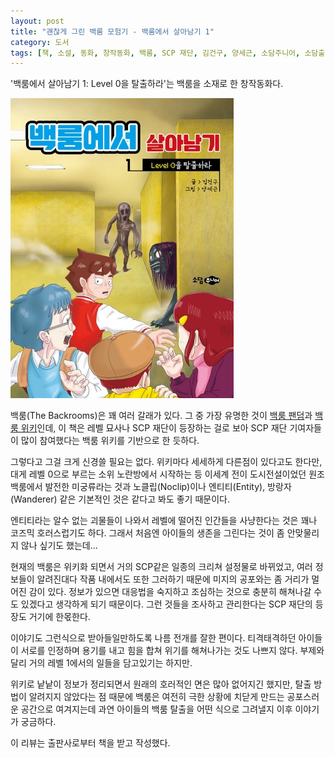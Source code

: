 ```yaml
---
layout: post
title: "괜찮게 그린 백룸 모험기 - 백룸에서 살아남기 1"
category: 도서
tags: [책, 소설, 동화, 창작동화, 백룸, SCP 재단, 김건구, 양세근, 소담주니어, 소담출판사, 서평]
---
```


'백룸에서 살아남기 1: Level 0을 탈출하라'는
백룸을 소재로 한 창작동화다.

![표지](/images/book/survival-in-the-backrooms-1-book.jpg)

백룸(The Backrooms)은 꽤 여러 갈래가 있다.
그 중 가장 유명한 것이 [백룸 팬덤](https://backrooms.fandom.com/)과 [백룸 위키](http://backrooms-wiki.wikidot.com/)인데,
이 책은 레벨 묘사나 SCP 재단이 등장하는 걸로 보아
SCP 재단 기여자들이 많이 참여했다는 백룸 위키를 기반으로 한 듯하다.

그렇다고 그걸 크게 신경쓸 필요는 없다.
위키마다 세세하게 다른점이 있다고도 한다만,
대게 레벨 0으로 부르는 소위 노란방에서 시작하는 등
이세계 전이 도시전설이었던 원조 백룸에서 발전한 미궁류라는 것과
노클립(Noclip)이나 엔티티(Entity), 방랑자(Wanderer) 같은 기본적인 것은 같다고 봐도 좋기 때문이다.

엔티티라는 알수 없는 괴물들이 나와서
레벨에 떨어진 인간들을 사냥한다는 것은 꽤나 코즈믹 호러스럽기도 하다.
그래서 처음엔 아이들의 생존을 그린다는 것이 좀 안맞물리지 않나 싶기도 했는데...

현재의 백룸은 위키화 되면서 거의 SCP같은 일종의 크리쳐 설정물로 바뀌었고,
여러 정보들이 알려진대다 작품 내에서도 또한 그러하기 때문에
미지의 공포와는 좀 거리가 멀어진 감이 있다.
정보가 있으면 대응법을 숙지하고 조심하는 것으로
충분히 해쳐나갈 수도 있겠다고 생각하게 되기 때문이다.
그런 것들을 조사하고 관리한다는 SCP 재단의 등장도 거기에 한몫한다.

이야기도 그런식으로 받아들일만하도록 나름 전개를 잘한 편이다.
티격태격하던 아이들이 서로를 인정하며 용기를 내고 힘을 합쳐 위기를 해쳐나가는 것도 나쁘지 않다.
부제와 달리 거의 레벨 1에서의 일들을 담고있기는 하지만.

위키로 낱낱이 정보가 정리되면서 원래의 호러적인 면은 많아 없어지긴 했지만,
탈출 방법이 알려지지 않았다는 점 때문에 백룸은 여전히 극한 상황에 치닫게 만드는 공포스러운 공간으로 여겨지는데
과연 아이들의 백룸 탈출을 어떤 식으로 그려낼지 이후 이야기가 궁금하다.



<div class="im im-info">
이 리뷰는 출판사로부터 책을 받고 작성했다.
</div>
